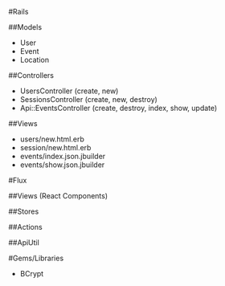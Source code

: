 #Rails

##Models
- User
- Event
- Location

##Controllers
- UsersController (create, new)
- SessionsController (create, new, destroy)
- Api::EventsController (create, destroy, index, show, update)
 
##Views
- users/new.html.erb
- session/new.html.erb
- events/index.json.jbuilder
- events/show.json.jbuilder

#Flux

##Views (React Components)

##Stores

##Actions

##ApiUtil

#Gems/Libraries

- BCrypt
